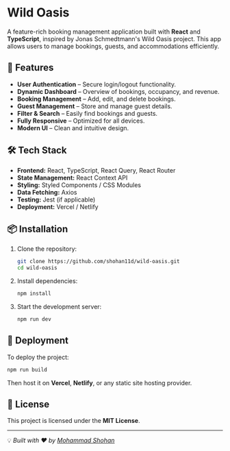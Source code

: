 # Wild Oasis

A feature-rich booking management application built with **React** and **TypeScript**, inspired by Jonas Schmedtmann's Wild Oasis project. This app allows users to manage bookings, guests, and accommodations efficiently.

## 🚀 Features

- **User Authentication** – Secure login/logout functionality.
- **Dynamic Dashboard** – Overview of bookings, occupancy, and revenue.
- **Booking Management** – Add, edit, and delete bookings.
- **Guest Management** – Store and manage guest details.
- **Filter & Search** – Easily find bookings and guests.
- **Fully Responsive** – Optimized for all devices.
- **Modern UI** – Clean and intuitive design.

## 🛠️ Tech Stack

- **Frontend:** React, TypeScript, React Query, React Router
- **State Management:** React Context API
- **Styling:** Styled Components / CSS Modules
- **Data Fetching:** Axios
- **Testing:** Jest (if applicable)
- **Deployment:** Vercel / Netlify

## 📦 Installation

1. Clone the repository:
   ```sh
   git clone https://github.com/shohan11d/wild-oasis.git
   cd wild-oasis
   ```
2. Install dependencies:
   ```sh
   npm install
   ```
3. Start the development server:
   ```sh
   npm run dev
   ```

## 🚀 Deployment

To deploy the project:
```sh
npm run build
```
Then host it on **Vercel**, **Netlify**, or any static site hosting provider.

## 📝 License

This project is licensed under the **MIT License**.

---

💡 _Built with ❤️ by [Mohammad Shohan](https://github.com/shohan11d)_
